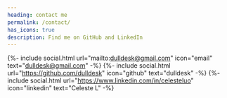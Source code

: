 ```yaml
---
heading: contact me
permalink: /contact/
has_icons: true
description: Find me on GitHub and LinkedIn
---
```


{%- include social.html url="mailto:dulldesk@gmail.com" icon="email" text="dulldesk@gmail.com" -%}
{%- include social.html url="https://github.com/dulldesk" icon="github" text="dulldesk" -%}
{%- include social.html url="https://www.linkedin.com/in/celesteluo" icon="linkedin" text="Celeste L" -%}

<p id="button">
<a href="/"><img src="/assets/img/88x31.png" alt="88x31 button"></a>
</p>

<style>
#button a {border-bottom: revert}
@media (prefers-color-scheme: light) {
#button {display: none}
}
</style>

